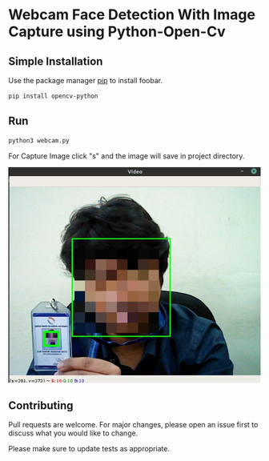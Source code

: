 # Webcam Face Detection With Image Capture using Python-Open-Cv


## Simple Installation

Use the package manager [pip](https://pip.pypa.io/en/stable/) to install foobar.

```bash
pip install opencv-python
```

## Run

```bash
python3 webcam.py
```
For Capture Image click "s" and the image will save in project directory. 


![alt text](https://raw.githubusercontent.com/Antu7/webcam-face-detection-with-image-capture/master/example.jpg)


## Contributing
Pull requests are welcome. For major changes, please open an issue first to discuss what you would like to change.

Please make sure to update tests as appropriate.
